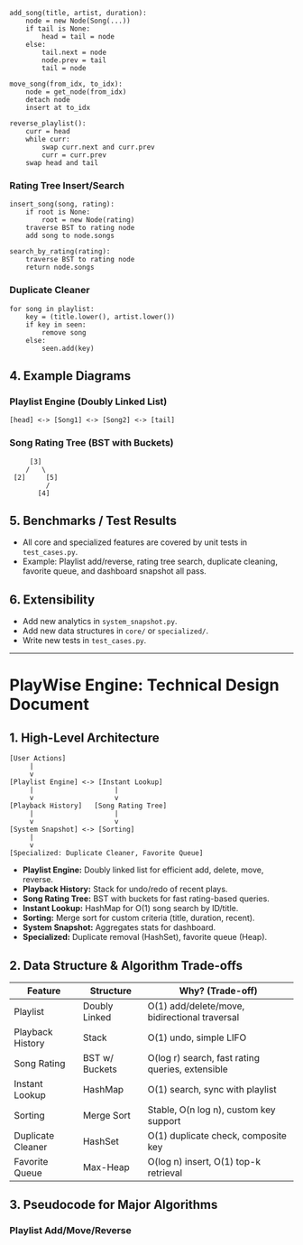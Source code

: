 ```
add_song(title, artist, duration):
    node = new Node(Song(...))
    if tail is None:
        head = tail = node
    else:
        tail.next = node
        node.prev = tail
        tail = node

move_song(from_idx, to_idx):
    node = get_node(from_idx)
    detach node
    insert at to_idx

reverse_playlist():
    curr = head
    while curr:
        swap curr.next and curr.prev
        curr = curr.prev
    swap head and tail
```

### Rating Tree Insert/Search
```
insert_song(song, rating):
    if root is None:
        root = new Node(rating)
    traverse BST to rating node
    add song to node.songs

search_by_rating(rating):
    traverse BST to rating node
    return node.songs
```

### Duplicate Cleaner
```
for song in playlist:
    key = (title.lower(), artist.lower())
    if key in seen:
        remove song
    else:
        seen.add(key)
```

## 4. Example Diagrams

### Playlist Engine (Doubly Linked List)

    [head] <-> [Song1] <-> [Song2] <-> [tail]

### Song Rating Tree (BST with Buckets)

         [3]
        /   \
     [2]     [5]
             /
           [4]

## 5. Benchmarks / Test Results

- All core and specialized features are covered by unit tests in `test_cases.py`.
- Example: Playlist add/reverse, rating tree search, duplicate cleaning, favorite queue, and dashboard snapshot all pass.

## 6. Extensibility
- Add new analytics in `system_snapshot.py`.
- Add new data structures in `core/` or `specialized/`.
- Write new tests in `test_cases.py`.

---
# PlayWise Engine: Technical Design Document

## 1. High-Level Architecture

```
[User Actions]
     |
     v
[Playlist Engine] <-> [Instant Lookup]
     |                    |
     v                    v
[Playback History]   [Song Rating Tree]
     |                    |
     v                    v
[System Snapshot] <-> [Sorting]
     |
     v
[Specialized: Duplicate Cleaner, Favorite Queue]
```

- **Playlist Engine:** Doubly linked list for efficient add, delete, move, reverse.
- **Playback History:** Stack for undo/redo of recent plays.
- **Song Rating Tree:** BST with buckets for fast rating-based queries.
- **Instant Lookup:** HashMap for O(1) song search by ID/title.
- **Sorting:** Merge sort for custom criteria (title, duration, recent).
- **System Snapshot:** Aggregates stats for dashboard.
- **Specialized:** Duplicate removal (HashSet), favorite queue (Heap).

## 2. Data Structure & Algorithm Trade-offs

| Feature                | Structure      | Why? (Trade-off)                                  |
|------------------------|---------------|---------------------------------------------------|
| Playlist               | Doubly Linked | O(1) add/delete/move, bidirectional traversal      |
| Playback History       | Stack         | O(1) undo, simple LIFO                            |
| Song Rating            | BST w/ Buckets| O(log r) search, fast rating queries, extensible   |
| Instant Lookup         | HashMap       | O(1) search, sync with playlist                   |
| Sorting                | Merge Sort    | Stable, O(n log n), custom key support            |
| Duplicate Cleaner      | HashSet       | O(1) duplicate check, composite key                |
| Favorite Queue         | Max-Heap      | O(log n) insert, O(1) top-k retrieval             |

## 3. Pseudocode for Major Algorithms

### Playlist Add/Move/Reverse


